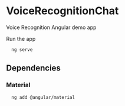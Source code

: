 # VoiceRecognitionChat

Voice Recognition Angular demo app


Run the app
```bash
  ng serve
```

## Dependencies
### Material
```bash
  ng add @angular/material 
```
